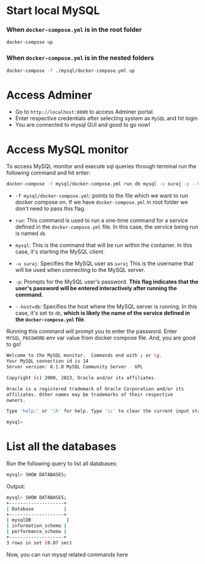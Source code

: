 # Start local MySQL

### When `docker-compose.yml` is in the root folder

```bash
docker-compose up
```

### When `docker-compose.yml` is in the nested folders

```bash
docker-compose -f ./mysql/docker-compose.yml up
```

# Access Adminer

- Go to `http://localhost:8080` to access Adminer portal.
- Enter respective credentials after selecting system as `MySQL` and hit login
- You are connected to mysql GUI and good to go now!

# Access MySQL monitor

To access MySQL monitor and execute sql queries through terminal run the following command and hit enter:

```bash
docker-compose -f mysql/docker-compose.yml run db mysql -u suraj -p --host=db
```

- `-f mysql/docker-compose.yml`: points to the file which we want to run docker compose on. If we have `docker-compose.yml` in root folder we don't need to pass this flag.

- `run`: This command is used to run a one-time command for a service defined in the `docker-compose.yml` file. In this case, the service being run is named `db`

- `mysql`: This is the command that will be run within the container. In this case, it's starting the MySQL client.

- `-u suraj`: Specifies the MySQL user as `suraj` This is the username that will be used when connecting to the MySQL server.

- `-p`: Prompts for the MySQL user's password. **This flag indicates that the user's password will be entered interactively after running the command.**

- `--host=db`: Specifies the host where the MySQL server is running. In this case, it's set to `db`, **which is likely the name of the service defined in the `docker-compose.yml` file**.

Running this command will prompt you to enter the password. Enter `MYSQL_PASSWORD` env var value from docker compose file. And, you are good to go!

```bash
Welcome to the MySQL monitor.  Commands end with ; or \g.
Your MySQL connection id is 14
Server version: 8.1.0 MySQL Community Server - GPL

Copyright (c) 2000, 2023, Oracle and/or its affiliates.

Oracle is a registered trademark of Oracle Corporation and/or its
affiliates. Other names may be trademarks of their respective
owners.

Type 'help;' or '\h' for help. Type '\c' to clear the current input statement.

mysql>
```

# List all the databases

Run the following query to list all databases:

```bash
mysql> SHOW DATABASES;
```

Output:

```bash
mysql> SHOW DATABASES;
+--------------------+
| Database           |
+--------------------+
| mysqlDB             |
| information_schema |
| performance_schema |
+--------------------+
3 rows in set (0.07 sec)
```

Now, you can run mysql related commands here
